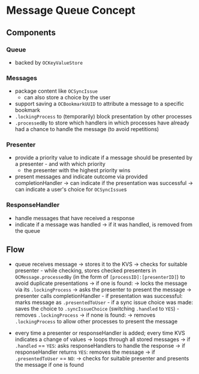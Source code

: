 # Message Queue Concept

## Components
### Queue
- backed by `OCKeyValueStore`

### Messages
- package content like `OCSyncIssue`
	- can also store a choice by the user
- support saving a `OCBookmarkUUID` to attribute a message to a specific bookmark
- `.lockingProcess` to (temporarily) block presentation by other processes
- `.processedBy` to store which handlers in which processes have already had a chance to handle the message (to avoid repetitions)

### Presenter
- provide a priority value to indicate if a message should be presented by a presenter - and with which priority
	- the presenter with the highest priority wins
- present messages and indicate outcome via provided completionHandler
	-> can indicate if the presentation was successful
	-> can indicate a user's choice for `OCSyncIssue`s

### ResponseHandler
- handle messages that have received a response
- indicate if a message was handled
	-> if it was handled, is removed from the queue

## Flow
- queue receives message
	-> stores it to the KVS
	-> checks for suitable presenter
		- while checking, stores checked presenters in `OCMessage.processedBy` (in the form of `[processID]:[presenterID]`) to avoid duplicate presentations
		-> if one is found:
			-> locks the message via its `.lockingProcess`
			-> asks the presenter to present the message
				-> presenter calls completionHandler
					- if presentation was successful: marks message as `.presentedToUser`
					- if a sync issue choice was made: saves the choice to `.syncIssueChoice` (switching `.handled` to `YES`)
					- removes `.lockingProcess`
		-> if none is found:
			-> removes `.lockingProcess` to allow other processes to present the message

- every time a presenter or responseHandler is added; every time KVS indicates a change of values
	-> loops through all stored messages
		-> if `.handled` == `YES`: asks responseHandlers to handle the response
			-> if responseHandler returns `YES`: removes the message
		-> if `.presentedToUser` == `NO`:
			-> checks for suitable presenter and presents the message if one is found
